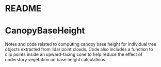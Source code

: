 README
================

# CanopyBaseHeight

Notes and code related to computing canopy base height for individual
tree objects extracted from lidar point clouds. Code also includes a
function to clip points inside an upward-facing cone to help reduce the
effect of understory vegetation on base height calculations.
